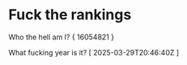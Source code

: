 # Fuck the rankings

Who the hell am I?
{ 16054821 }

What fucking year is it?
[ 2025-03-29T20:46:40Z ]
